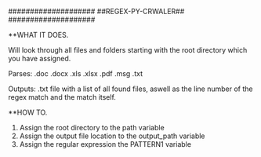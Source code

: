 ####################
##REGEX-PY-CRWALER##
####################



**WHAT IT DOES.

Will look through all files and folders starting with the root directory which you have assigned. 

Parses: .doc .docx .xls .xlsx .pdf .msg .txt

Outputs: .txt file with a list of all found files, aswell as the line number of the regex match and the match itself.

**HOW TO.

1. Assign the root directory to the path variable
2. Assign the output file location to the output_path variable
3. Assign the regular expression the PATTERN1 variable
